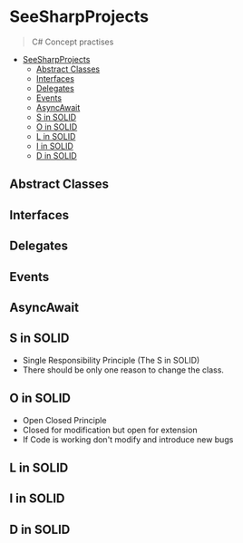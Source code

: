 # SeeSharpProjects
> C# Concept practises 

- [SeeSharpProjects](#SeeSharpProjects)
  - [Abstract Classes](#abstract-classes)
  - [Interfaces](#interfaces)
  - [Delegates](#delegates)
  - [Events](#events)
  - [AsyncAwait](#asyncawait)
  - [S in SOLID](#s-in-solid)
  - [O in SOLID](#o-in-solid)
  - [L in SOLID](#l-in-solid)
  - [I in SOLID](#i-in-solid)
  - [D in SOLID](#d-in-solid)

## Abstract Classes ##

## Interfaces ##

## Delegates ##

## Events ##

## AsyncAwait ##

## S in SOLID ##
* Single Responsibility Principle (The S in SOLID)
* There should be only one reason to change the class.

## O in SOLID ##
* Open Closed Principle 
* Closed for modification but open for extension
* If Code is working don't modify and introduce new bugs 

## L in SOLID ##

## I in SOLID ##

## D in SOLID ##

    
